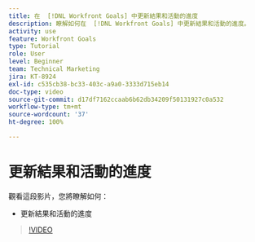 ```yaml
---
title: 在  [!DNL Workfront Goals] 中更新結果和活動的進度
description: 瞭解如何在  [!DNL Workfront Goals] 中更新結果和活動的進度。
activity: use
feature: Workfront Goals
type: Tutorial
role: User
level: Beginner
team: Technical Marketing
jira: KT-8924
exl-id: c535cb38-bc33-403c-a9a0-3333d715eb14
doc-type: video
source-git-commit: d17df7162ccaab6b62db34209f50131927c0a532
workflow-type: tm+mt
source-wordcount: '37'
ht-degree: 100%

---
```


# 更新結果和活動的進度

觀看這段影片，您將瞭解如何：

* 更新結果和活動的進度

>[!VIDEO](https://video.tv.adobe.com/v/335196/?quality=12&learn=on&enablevpops)
